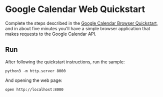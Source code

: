 # Google Calendar Web Quickstart

Complete the steps described in the [Google Calendar Browser Quickstart](
https://developers.google.com/calendar/quickstart/js), and in about five minutes
you'll have a simple browser application that makes requests to the Google
Calendar API.

## Run

After following the quickstart instructions, run the sample:

```shell
python3 -m http.server 8000
```

And opening the web page:

```shell
open http://localhost:8000
```

